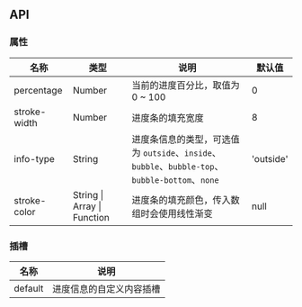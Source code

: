 ## API

### 属性

| 名称         | 类型                        | 说明                                                                                            | 默认值    |
| ------------ | --------------------------- | ----------------------------------------------------------------------------------------------- | --------- |
| percentage   | Number                      | 当前的进度百分比，取值为 0 ~ 100                                                                | 0         |
| stroke-width | Number                      | 进度条的填充宽度                                                                                | 8         |
| info-type    | String                      | 进度条信息的类型，可选值为 `outside`、`inside`、`bubble`、`bubble-top`、`bubble-bottom`、`none` | 'outside' |
| stroke-color | String \| Array \| Function | 进度条的填充颜色，传入数组时会使用线性渐变                                                      | null      |

### 插槽

| 名称    | 说明                     |
| ------- | ------------------------ |
| default | 进度信息的自定义内容插槽 |
